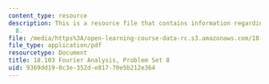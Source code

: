 ```yaml
---
content_type: resource
description: This is a resource file that contains information regarding problem set
  8.
file: /media/https%3A/open-learning-course-data-rc.s3.amazonaws.com/18-103-fourier-analysis-fall-2013/9369dd190c3e352de81770e5b212e364_MIT18_103F13_pset8.pdf
file_type: application/pdf
resourcetype: Document
title: 18.103 Fourier Analysis, Problem Set 8
uid: 9369dd19-0c3e-352d-e817-70e5b212e364
---
```

